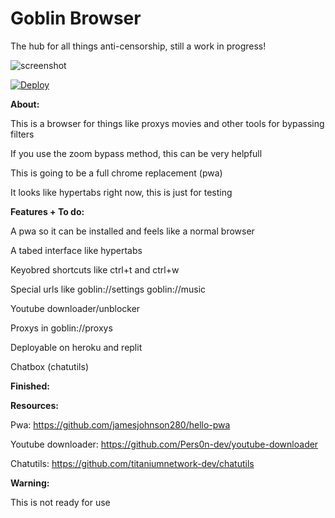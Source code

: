 # Goblin Browser
The hub for all things anti-censorship, still a work in progress!

![screenshot](https://raw.githubusercontent.com/Monstars-dev/Goblin/main/goblinscreenshot.png)

[![Deploy](https://www.herokucdn.com/deploy/button.svg)](https://heroku.com/deploy?)

**About:**

This is a browser for things like proxys movies and other tools for bypassing filters

If you use the zoom bypass method, this can be very helpfull

This is going to be a full chrome replacement (pwa)

It looks like hypertabs right now, this is just for testing

**Features + To do:**

A pwa so it can be installed and feels like a normal browser

A tabed interface like hypertabs

Keyobred shortcuts like ctrl+t and ctrl+w

Special urls like goblin://settings goblin://music

Youtube downloader/unblocker

Proxys in goblin://proxys

Deployable on heroku and replit

Chatbox (chatutils)

**Finished:**

**Resources:**

Pwa: https://github.com/jamesjohnson280/hello-pwa

Youtube downloader: https://github.com/Pers0n-dev/youtube-downloader

Chatutils: https://github.com/titaniumnetwork-dev/chatutils

**Warning:**

This is not ready for use
